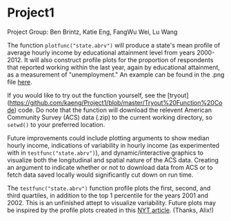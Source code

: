 Project1
========

Project Group: Ben Brintz, Katie Eng, FangWu Wei, Lu Wang

The function `plotfunc("state.abrv")` will produce a state's mean profile of average hourly income by educational attainment level from years 2000-2012. It will also construct profile plots for the proportion of respondents that reported working within the last year, again by educational attainment, as a measurement of "unemployment." An example can be found in the .png file [here](https://github.com/kaeng/Project1/blob/master/Example%20Output%20Oregon%20Profile%20Plots.png).

If you would like to try out the function yourself, see the [tryout] (https://github.com/kaeng/Project1/blob/master/Tryout%20Function%20Code) code. Do note that the function will download the relevent American Community Survey (ACS) data (.zip) to the current working directory, so `setwd()` to your preferred location.

Future improvements could include plotting arguments to show median hourly income, indications of variability in hourly income (as experimented with in `testfunc("state.abrv")`), and dynamic/interactive graphics to visualize both the longitudinal and spatial nature of the ACS data. Creating an argument to indicate whether or not to download data from ACS or to fetch data saved locally would significantly cut down on run time.

The `testfunc("state.abrv")` function profile plots the first, second, and third quartiles, in addition to the top 1 percentile for the years 2001 and 2002. This is an unfinished attept to visualize variability. Future plots may be inspired by the profile plots created in this [NYT article](http://www.nytimes.com/2014/04/23/upshot/the-american-middle-class-is-no-longer-the-worlds-richest.html?src=me&ref=general&_r=0). (Thanks, Alix!)
